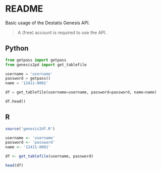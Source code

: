 # README

Basic usage of the Destatis Genesis API.

> A (free) account is required to use the API.

## Python

```Python
from getpass import getpass
from genesis2pd import get_tablefile

username = 'username'
password = getpass()
name = '12411-0001'

df = get_tablefile(username=username, password=password, name=name)

df.head()
```

## R

```R
source('genesis2df.R')

username <- 'username'
password <- 'password'
name <- '12411-0001'

df <- get_tablefile(username, password)

head(df)
```
